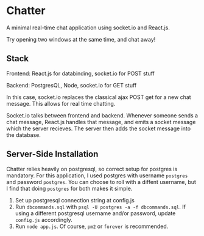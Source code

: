 # Chatter
A minimal real-time chat application using socket.io and React.js.

Try opening two windows at the same time, and chat away!

## Stack
Frontend: React.js for databinding, socket.io for POST stuff

Backend: PostgresQL, Node, socket.io for GET stuff

In this case, socket.io replaces the classical ajax POST get for a new chat message. This allows for real time chatting.

Socket.io talks between frontend and backend. Whenever someone sends a chat message, React.js handles that message, and emits a socket message which the server recieves. The server then adds the socket message into the database.

## Server-Side Installation
Chatter relies heavily on postgresql, so correct setup for postgres is mandatory. For this application, I used postgres with username `postgres` and password `postgres`. You can choose to roll with a diffent username, but I find that doing `postgres` for both makes it simple.

1. Set up postgresql connection string at config.js
2. Run `dbcommands.sql` with `psql -U postgres -a -f dbcommands.sql`. If using a different postgresql username and/or password, update `config.js` accordingly.
3. Run `node app.js`. Of course, `pm2` or `forever` is recommended.
